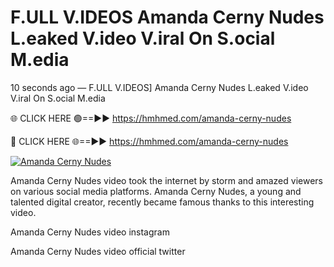 # F.ULL V.IDEOS Amanda Cerny Nudes L.eaked V.ideo V.iral On S.ocial M.edia

10 seconds ago — F.ULL V.IDEOS] Amanda Cerny Nudes L.eaked V.ideo V.iral On S.ocial M.edia

🌐 CLICK HERE 🟢==►► https://hmhmed.com/amanda-cerny-nudes

🔴 CLICK HERE 🌐==►► https://hmhmed.com/amanda-cerny-nudes

[![Amanda Cerny Nudes](https://i.imgur.com/dJHk4Zq.gif)](https://hmhmed.com/amanda-cerny-nudes)

Amanda Cerny Nudes video took the internet by storm and amazed viewers on various social media platforms. Amanda Cerny Nudes, a young and talented digital creator, recently became famous thanks to this interesting video.

Amanda Cerny Nudes video instagram

Amanda Cerny Nudes video official twitter
